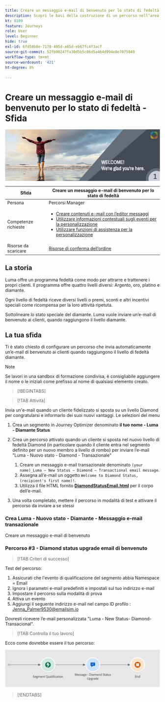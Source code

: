 ```yaml
---
title: Creare un messaggio e-mail di benvenuto per lo stato di fedeltà - Sfida
description: Scopri le basi della costruzione di un percorso nell’area di lavoro del percorso.
kt: 8109
feature: Journeys
role: User
level: Beginner
hide: true
exl-id: 6fd58b8e-7178-495d-a85d-eb67fc4f3acf
source-git-commit: 52fb90247fa30d5b5c86d5a464d994e8e7075049
workflow-type: tm+mt
source-wordcount: '421'
ht-degree: 8%

---
```


# Creare un messaggio e-mail di benvenuto per lo stato di fedeltà - Sfida

![Messaggio e-mail di benvenuto per lo stato di fedeltà AJO - Banner della sfida](/help/challenges/assets/email-assets/luma-transactional-onboarding-1.png)

| Sfida | Creare un messaggio e-mail di benvenuto per lo stato di fedeltà |
|---|---|
| Persona | Percorsi Manager |
| Competenze richieste | <ul><li>[Creare contenuti e-mail con l’editor messaggi](https://experienceleague.adobe.com/docs/journey-optimizer-learn/tutorials/create-messages/create-email-content-with-the-message-editor.html?lang=en)</li> <li>[Utilizzare informazioni contestuali sugli eventi per la personalizzazione](https://experienceleague.adobe.com/docs/journey-optimizer-learn/tutorials/personalize-content/use-contextual-event-information-for-personalization.html?lang=en)</li><li>[Utilizzare funzioni di assistenza per la personalizzazione](https://experienceleague.adobe.com/docs/journey-optimizer-learn/tutorials/personalize-content/use-helper-functions-for-personalization.html?lang=en)</li></ul> |
| Risorse da scaricare | [Risorse di conferma dell’ordine](/help/challenges/assets/email-assets/order-confirmation-assets.zip) |

## La storia

Luma offre un programma fedeltà come modo per attrarre e trattenere i propri clienti. Il programma offre quattro livelli diversi: Argento, oro, platino e diamante.

Ogni livello di fedeltà riceve diversi livelli o premi, sconti e altri incentivi speciali come ricompensa per la loro attività ripetuta.

Sottolineare lo stato speciale del diamante. Luma vuole inviare un’e-mail di benvenuto ai clienti, quando raggiungono il livello diamante.

## La tua sfida

Ti è stato chiesto di configurare un percorso che invia automaticamente un’e-mail di benvenuto ai clienti quando raggiungono il livello di fedeltà diamante.

>[!NOTE]
> Se lavori in una sandbox di formazione condivisa, è consigliabile aggiungere il nome o le iniziali come prefisso al nome di qualsiasi elemento creato.

>[!BEGINTABS]

>[!TAB Attività]

Invia un&#39;e-mail quando un cliente fidelizzato si sposta su un livello Diamond per congratularsi e informarlo dei suoi nuovi vantaggi. Le selezioni del menu 

1. Crea un segmento in Journey Optimizer denominato **il tuo nome - Luma - Diamante Status**
1. Crea un percorso attivato quando un cliente si sposta nel nuovo livello di fedeltà Diamond (in particolare quando il cliente entra nel segmento definito per un nuovo membro a livello di rombo) per inviare l’e-mail &quot;Luma - Nuovo stato - Diamond - Transazionale&quot;

   1. Creare un messaggio e-mail transazionale denominato `(your name)_Luma – New Status – Diamond – Transactional email message`.
   1. Assegna all’e-mail un oggetto `Welcome to Diamond Status, (recipient's first name)!`.
   1. Utilizza il file HTML fornito **[DiamondStatusEmail.html](/help/challenges/assets/email-assets/DiamondStatusEmail.html)** per il corpo dell’e-mail.

1. Una volta completato, mettere il percorso in modalità di test e attivare il percorso da inviare a se stessi  

### Crea Luma - Nuovo stato - Diamante - Messaggio e-mail transazionale

Creare un messaggio e-mail di benvenuto

### **Percorso #3 - Diamond status upgrade email di benvenuto**


>[!TAB Criteri di successo]

Test del percorso:

1. Assicurati che l&#39;evento di qualificazione del segmento abbia Namespace = Email
1. Ignora i parametri e-mail predefiniti e impostali sul tuo indirizzo e-mail
1. Impostare il percorso sulla modalità di prova
1. Attiva un evento
1. Aggiungi il seguente indirizzo e-mail nel campo ID profilo : Jenna_Palmer9530@emailsim.io

Dovresti ricevere l’e-mail personalizzata &quot;Luma - New Status- Diamond-Transacional&quot;.

>[!TAB Controlla il tuo lavoro]

Ecco come dovrebbe essere il tuo percorso:

![Percorso Diamond-status-upgrade](/help/challenges/assets/journey-luma-diamond-status-upgrade.png)

>[!ENDTABS]
